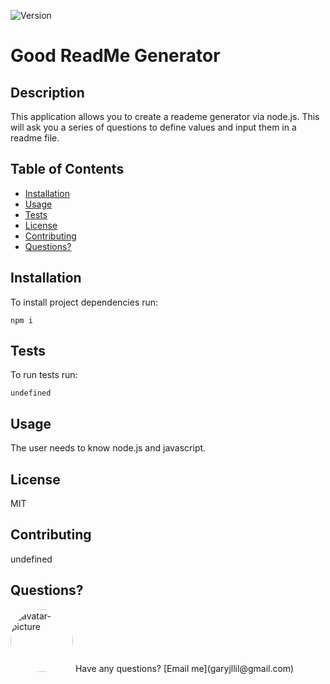 ![Version](https://img.shields.io/badge/version-1.0-orange)
# Good ReadMe Generator 

## Description

This application allows you to create a reademe generator via node.js. This will ask you a series of questions to define values and input them in a readme file. 

## Table of Contents

* [Installation](#installation)
* [Usage](#usage)
* [Tests](#tests)
* [License](#license)
* [Contributing](#contributing)
* [Questions?](#questions)

## Installation

To install project dependencies run:

```
npm i
```

## Tests

To run tests run:

```
undefined
```

## Usage

The user needs to know node.js and javascript.

## License

MIT 

## Contributing

undefined

## Questions?

<img src="https://avatars3.githubusercontent.com/u/57138352?v=4" alt="avatar-picture" style="border-radius: 50px" width="100px" />
Have any questions?  [Email me](garyjllil@gmail.com) 

